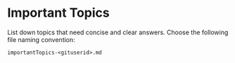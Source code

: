 # Important Topics 

List down topics that need concise and clear answers. Choose the following file naming convention:

    importantTopics-<gituserid>.md 


